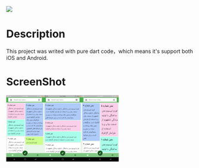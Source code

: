 <img src="popupmenu.png" >


# Description 

This project was writed with pure dart code，which means it's support both iOS and Android.

# ScreenShot
<img src="https://github.com/hadihmh/notpad-flutter/blob/Hadi/Screen/Screenshot_20190707-160616.png" width="20%"><img src="https://github.com/hadihmh/notpad-flutter/blob/Hadi/Screen/Screenshot_20190707-160636.png" width="20%"><img src="https://github.com/hadihmh/notpad-flutter/blob/Hadi/Screen/Screenshot_20190707-160708.png" width="20%">




